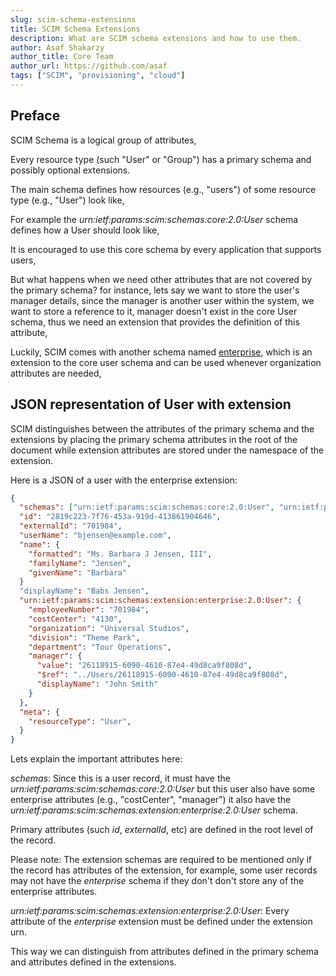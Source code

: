 ```yaml
---
slug: scim-schema-extensions
title: SCIM Schema Extensions
description: What are SCIM schema extensions and how to use them.
author: Asaf Shakarzy
author_title: Core Team
author_url: https://github.com/asaf
tags: ["SCIM", "provisioning", "cloud"]
---
```


## Preface

SCIM Schema is a logical group of attributes,

Every resource type (such "User" or "Group") has a primary schema and possibly optional extensions.

The main schema defines how resources (e.g., "users") of some resource type (e.g., "User") look like,

<!-- truncate -->

For example the _urn:ietf:params:scim:schemas:core:2.0:User_ schema defines how a User should look like,

It is encouraged to use this core schema by every application that supports users,

But what happens when we need other attributes that are not covered by the primary schema? for instance, lets say we want to store the user's manager details,
since the manager is another user within the system, we want to store a reference to it, manager doesn't exist in the core User schema, thus we need an extension
that provides the definition of this attribute,

Luckily, SCIM comes with another schema named [enterprise](https://tools.ietf.org/html/rfc7643#section-4.3), which is an extension to the core user schema and can be used whenever organization attributes are needed,

## JSON representation of User with extension

SCIM distinguishes between the attributes of the primary schema and the extensions by placing the primary schema attributes in the root of the document while extension attributes are stored under the namespace of the extension.

Here is a JSON of a user with the enterprise extension:

```json
{
  "schemas": ["urn:ietf:params:scim:schemas:core:2.0:User", "urn:ietf:params:scim:schemas:extension:enterprise:2.0:User"],
  "id": "2819c223-7f76-453a-919d-413861904646",
  "externalId": "701984",
  "userName": "bjensen@example.com",
  "name": {
    "formatted": "Ms. Barbara J Jensen, III",
    "familyName": "Jensen",
    "givenName": "Barbara"
  }
  "displayName": "Babs Jensen",
  "urn:ietf:params:scim:schemas:extension:enterprise:2.0:User": {
    "employeeNumber": "701984",
    "costCenter": "4130",
    "organization": "Universal Studios",
    "division": "Theme Park",
    "department": "Tour Operations",
    "manager": {
      "value": "26118915-6090-4610-87e4-49d8ca9f808d",
      "$ref": "../Users/26118915-6090-4610-87e4-49d8ca9f808d",
      "displayName": "John Smith"
    }
  },
  "meta": {
    "resourceType": "User",
  }
}
```

Lets explain the important attributes here:

_schemas_: Since this is a user record, it must have the _urn:ietf:params:scim:schemas:core:2.0:User_
but this user also have some enterprise attributes (e.g., "costCenter", "manager") it also have the _urn:ietf:params:scim:schemas:extension:enterprise:2.0:User_ schema.

Primary attributes (such _id_, _externalId_, etc) are defined in the root level of the record.

Please note: The extension schemas are required to be mentioned only if the record has attributes of the extension,
for example, some user records may not have the _enterprise_ schema if they don't don't store any of the enterprise attributes.

_urn:ietf:params:scim:schemas:extension:enterprise:2.0:User_: Every attribute of the _enterprise_ extension must be defined under the extension urn.

This way we can distinguish from attributes defined in the primary schema and attributes defined in the extensions.
